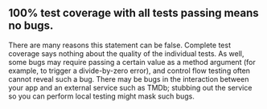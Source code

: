 ## 100% test coverage with all tests passing means no bugs.
 There are many reasons this statement can be false. Complete test coverage says nothing about the quality of the individual tests.  As well, some bugs may require passing a certain value as a method argument (for example, to trigger a divide-by-zero error), and control flow testing often cannot reveal such a bug. There may be bugs in the interaction between your app and an external service such as TMDb; stubbing out the service so you can perform local testing might mask such bugs.